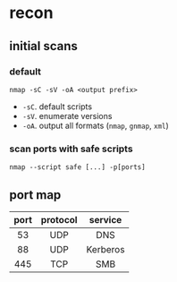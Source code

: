 # recon

## initial scans

### default
```
nmap -sC -sV -oA <output prefix>
```

- `-sC`. default scripts
- `-sV`. enumerate versions
- `-oA`. output all formats (`nmap`, `gnmap`, `xml`)

### scan ports with safe scripts
```
nmap --script safe [...] -p[ports]
```

## port map

|port|protocol|service |
|:--:|:------:|:------:|
|53  |UDP     |DNS     |
|88  |UDP     |Kerberos|
|445 |TCP     |SMB     |
